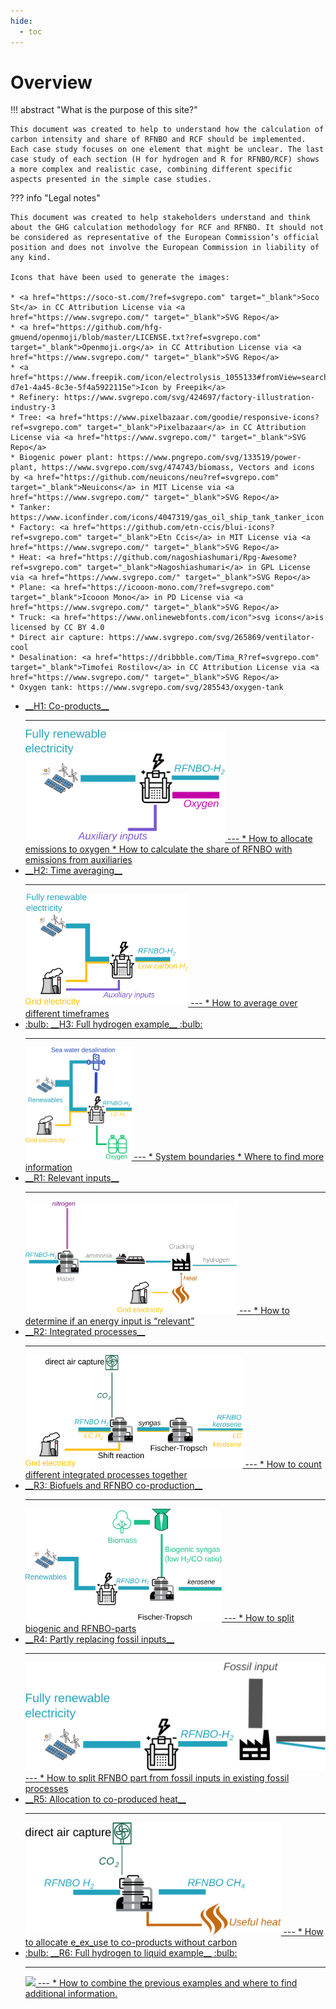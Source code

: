 ```yaml
---
hide:
  - toc
---
```


# Overview

!!! abstract "What is the purpose of this site?"

    This document was created to help to understand how the calculation of carbon intensity and share of RFNBO and RCF should be implemented. Each case study focuses on one element that might be unclear. The last case study of each section (H for hydrogen and R for RFNBO/RCF) shows a more complex and realistic case, combining different specific aspects presented in the simple case studies.

??? info "Legal notes"

    This document was created to help stakeholders understand and think about the GHG calculation methodology for RCF and RFNBO. It should not be considered as representative of the European Commission’s official position and does not involve the European Commission in liability of any kind.

    Icons that have been used to generate the images:

    * <a href="https://soco-st.com/?ref=svgrepo.com" target="_blank">Soco St</a> in CC Attribution License via <a href="https://www.svgrepo.com/" target="_blank">SVG Repo</a>
    * <a href="https://github.com/hfg-gmuend/openmoji/blob/master/LICENSE.txt?ref=svgrepo.com" target="_blank">Openmoji.org</a> in CC Attribution License via <a href="https://www.svgrepo.com/" target="_blank">SVG Repo</a>
    * <a href="https://www.freepik.com/icon/electrolysis_1055133#fromView=search&page=1&position=3&uuid=cdbda609-d7e1-4a45-8c3e-5f4a5922115e">Icon by Freepik</a>
    * Refinery: https://www.svgrepo.com/svg/424697/factory-illustration-industry-3
    * Tree: <a href="https://www.pixelbazaar.com/goodie/responsive-icons?ref=svgrepo.com" target="_blank">Pixelbazaar</a> in CC Attribution License via <a href="https://www.svgrepo.com/" target="_blank">SVG Repo</a>
    * Biogenic power plant: https://www.pngrepo.com/svg/133519/power-plant, https://www.svgrepo.com/svg/474743/biomass, Vectors and icons by <a href="https://github.com/neuicons/neu?ref=svgrepo.com" target="_blank">Neuicons</a> in MIT License via <a href="https://www.svgrepo.com/" target="_blank">SVG Repo</a>
    * Tanker: https://www.iconfinder.com/icons/4047319/gas_oil_ship_tank_tanker_icon
    * Factory: <a href="https://github.com/etn-ccis/blui-icons?ref=svgrepo.com" target="_blank">Etn Ccis</a> in MIT License via <a href="https://www.svgrepo.com/" target="_blank">SVG Repo</a>
    * Heat: <a href="https://github.com/nagoshiashumari/Rpg-Awesome?ref=svgrepo.com" target="_blank">Nagoshiashumari</a> in GPL License via <a href="https://www.svgrepo.com/" target="_blank">SVG Repo</a>
    * Plane: <a href="https://icooon-mono.com/?ref=svgrepo.com" target="_blank">Icooon Mono</a> in PD License via <a href="https://www.svgrepo.com/" target="_blank">SVG Repo</a>
    * Truck: <a href="https://www.onlinewebfonts.com/icon">svg icons</a>is licensed by CC BY 4.0
    * Direct air capture: https://www.svgrepo.com/svg/265869/ventilator-cool
    * Desalination: <a href="https://dribbble.com/Tima_R?ref=svgrepo.com" target="_blank">Timofei Rostilov</a> in CC Attribution License via <a href="https://www.svgrepo.com/" target="_blank">SVG Repo</a>
    * Oxygen tank: https://www.svgrepo.com/svg/285543/oxygen-tank
    

<div class="grid cards" markdown>

-   <a href="./RFNBO case studies/H1-Co-products">
    __H1: Co-products__

    ---    
    <img src="images/h1_allocation.svg" style="max-height:180px" />
    ---
    * How to allocate emissions to oxygen
    * How to calculate the share of RFNBO with emissions from auxiliaries
    </a>

-   <a href="./RFNBO case studies/H2-Time-averaging">
    __H2: Time averaging__

    ---    
    <img src="images/h2_grid.svg" style="max-height:180px" />
    ---
    * How to average over different timeframes
    </a>

-   <a href="./RFNBO case studies/H3-Hydrogen-full-example" >
    :bulb: __H3: Full hydrogen example__ :bulb:

    ---    
    <img src="images/h3_hydrogen.svg" style="max-height:180px" />
    ---
    * System boundaries
    * Where to find more information
    </a>

-   <a href="./RFNBO case studies/R1-Relevant-inputs">
    __R1: Relevant inputs__

    ---    
    <img src="images/r1_ammonia_relevant energy_plain.svg" style="max-height:180px" />
    ---    
    * How to determine if an energy input is “relevant”
    </a>

-   <a href="./RFNBO case studies/R2-Integrated-processes">
    __R2: Integrated processes__

    ---    
    <img src="images/r2_integrated rWGS and FT.svg" style="max-height:180px" />
    ---
    * How to count different integrated processes together
    </a>

-   <a href="./RFNBO case studies/R3-Biofuels-and-RFNBO-co-production">
    __R3: Biofuels and RFNBO co-production__

    ---    
    <img src="images/r3_biogenic co-production.svg" style="max-height:180px" />
    ---
    * How to split biogenic and RFNBO-parts
    </a>

-   <a href="./RFNBO case studies/r4-Partly-replacing-fossil-inputs">
    __R4: Partly replacing fossil inputs__

    ---    
    <img src="images/r4_splitting fossil.svg" style="max-height:180px" />
    ---
    * How to split RFNBO part from fossil inputs in existing fossil processes
    </a>

-   <a href="./RFNBO case studies/R5-Allocation-to-co-produced-heat">
    __R5: Allocation to co-produced heat__

    ---    
    <img src="images/r5_heat allocation.svg" style="max-height:180px" />
    ---
    * How to allocate e_ex_use to co-products without carbon
    </a>

-   <a href="./RFNBO case studies/R6-Full-hydrogen-to-liquid-example.md">
    :bulb: __R6: Full hydrogen to liquid example__ :bulb:

    ---    
    <img src="images/r6-optimized.svg" style="max-height:180px" />
    ---
    * How to combine the previous examples and where to find additional information.
    </a>